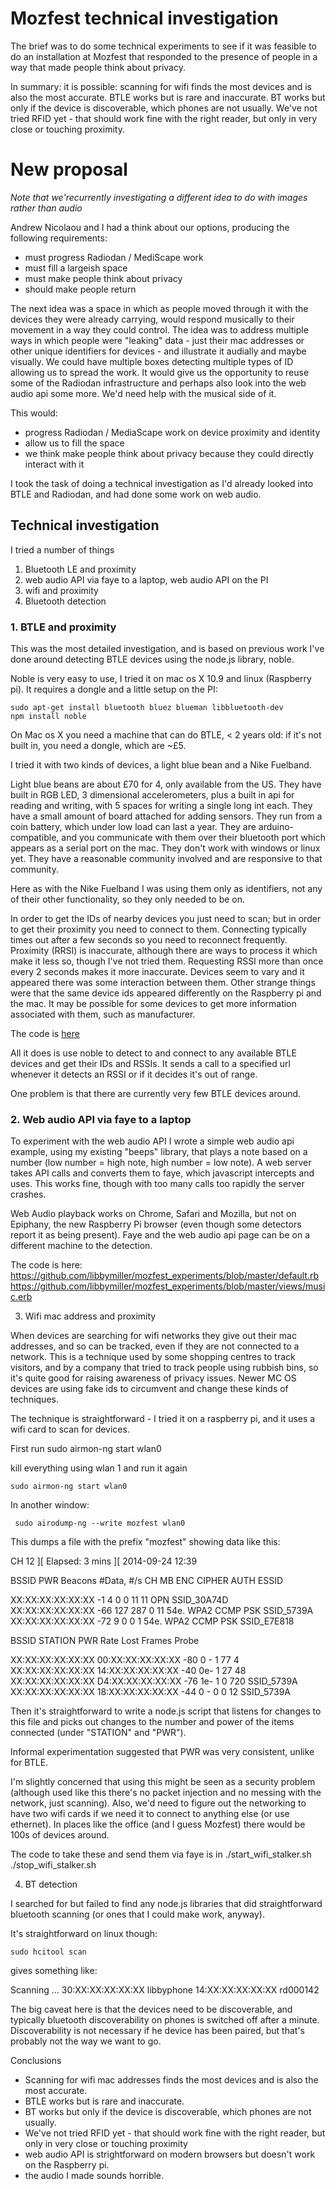 # Mozfest technical investigation 

The brief was to do some technical experiments to see if it was feasible to do an installation at 
Mozfest that responded to the presence of people in a way that made people think about privacy.

In summary: it is possible: scanning for wifi finds the most devices and is also the most 
accurate. BTLE works but is rare and inaccurate. BT works but only if the device is discoverable, 
which phones are not usually. We've not tried RFID yet - that should work fine with the right 
reader, but only in very close or touching proximity.


# New proposal

*Note that we'recurrently investigating a different idea to do with images rather than audio*

Andrew Nicolaou and I had a think about our options, producing the following requirements:

* must progress Radiodan / MediScape work
* must fill a largeish space
* must make people think about privacy
* should make people return

The next idea was a space in which as people moved through it with the devices they were already carrying, would respond musically to their movement in a way they could control. The idea was to address multiple ways in which people were "leaking" data - just their mac addresses or other unique identifiers for devices - and illustrate it audially and maybe visually. We could have multiple boxes detecting multiple types of ID allowing us to spread the work. It would give us the opportunity to reuse some of the Radiodan infrastructure and perhaps also look into the web audio api some more. We'd need help with the musical side of it. 

This would:

* progress Radiodan / MediaScape work on device proximity and identity
* allow us to fill the space
* we think make people think about privacy because they could directly interact with it


I took the task of doing a technical investigation as I'd already looked into BTLE and Radiodan, and had done some work on web audio.


## Technical investigation

I tried a number of things

1. Bluetooth LE and proximity
2. web audio API via faye to a laptop, web audio API on the PI
3. wifi and proximity
4. Bluetooth detection


### 1. BTLE and proximity

This was the most detailed investigation, and is based on previous work I've done around detecting BTLE devices using the node.js library, noble.

Noble is very easy to use, I tried it on mac os X 10.9 and linux (Raspberry pi). It requires a dongle and a little setup on the PI:

    sudo apt-get install bluetooth bluez blueman libbluetooth-dev
    npm install noble

On Mac os X you need a machine that can do BTLE, < 2 years old: if it's not built in, you need a dongle, which are ~£5.

I tried it with two kinds of devices, a light blue bean and a Nike Fuelband.

Light blue beans are about £70 for 4, only available from the US. They have built in RGB LED, 3 dimensional accelerometers, plus a built in api for reading and writing, with 5 spaces for writing a single long int each. They have a small amount of board attached for adding sensors. They run from a coin battery, which under low load can last a year.
They are arduino-compatible, and you communicate with them over their bluetooth port which appears as a serial port on the mac. They don't work with windows or linux yet. They have a reasonable community involved and are responsive to that community.

Here as with the Nike Fuelband I was using them only as identifiers, not any of their other functionality, so they only needed to be on.

In order to get the IDs of nearby devices you just need to scan; but in order to get their proximity you need to connect to them. Connecting typically times out after a few seconds so you need to reconnect frequently. Proximity (RRSI) is inaccurate, although there are ways to process it which make it less so, though I've not tried them. Requesting RSSI more than once every 2 seconds makes it more inaccurate. Devices seem to vary and it appeared there was some interaction between them. Other strange things were that the same device ids appeared differently on the Raspberry pi and the mac. It may be possible for some devices to get more information associated with them, such as manufacturer.

The code is [here](https://github.com/libbymiller/mozfest_experiments/rssi.js)

All it does is use noble to detect to and connect to any available BTLE devices and get their IDs and RSSIs. It sends a call to a specified url whenever it detects an RSSI or if it decides it's out of range. 

One problem is that there are currently very few BTLE devices around.


### 2. Web audio API via faye to a laptop

To experiment with the web audio API I wrote a simple web audio api example, using my existing "beeps" library, that plays a note based on a number (low number = high note, high number = low note). A web server takes API calls and converts them to faye, which javascript intercepts and uses. This works fine, though with too many calls too rapidly the server crashes. 

Web Audio playback works on Chrome, Safari and Mozilla, but not on Epiphany, the new Raspberry Pi browser (even though some detectors report it as being present). Faye and the web audio api page can be on a different machine to the detection.


The code is here:
https://github.com/libbymiller/mozfest_experiments/blob/master/default.rb
https://github.com/libbymiller/mozfest_experiments/blob/master/views/music.erb


3. Wifi mac address and proximity

When devices are searching for wifi networks they give out their mac addresses, and so can be tracked, even if they are not connected to a network. This is a technique used by some shopping centres to track visitors, and by a company that tried to track people using rubbish bins, so it's quite good for raising awareness of privacy issues. Newer MC OS devices are using fake ids to circumvent and change these kinds of techniques.

The technique is straightforward - I tried it on a raspberry pi, and it uses a wifi card to scan for devices.

First run 
    sudo airmon-ng start wlan0

kill everything using wlan 1 and run it again

    sudo airmon-ng start wlan0

In another window:

     sudo airodump-ng --write mozfest wlan0

This dumps a file with the prefix "mozfest" showing data like this:

 CH 12 ][ Elapsed: 3 mins ][ 2014-09-24 12:39                                         
                                                                                                                                 
 BSSID              PWR  Beacons    #Data, #/s  CH  MB   ENC  CIPHER AUTH ESSID
                                                                                                                                 
 XX:XX:XX:XX:XX:XX   -1        4        0    0  11  11   OPN              SSID_30A74D                                    
 XX:XX:XX:XX:XX:XX  -66      127      287    0  11  54e. WPA2 CCMP   PSK  SSID_5739A                                                
 XX:XX:XX:XX:XX:XX  -72        9        0    0   1  54e. WPA2 CCMP   PSK  SSID_E7E818                                         
                                                                                                                                 
 BSSID              STATION            PWR   Rate    Lost    Frames  Probe                                                        
                                                                                                                                  
 XX:XX:XX:XX:XX:XX  00:XX:XX:XX:XX:XX  -80    0 - 1     77        4                                                               
 XX:XX:XX:XX:XX:XX  14:XX:XX:XX:XX:XX  -40    0e- 1     27       48                                                               
 XX:XX:XX:XX:XX:XX  D4:XX:XX:XX:XX:XX  -76    1e- 1      0      720  SSID_5739A                                                      
 XX:XX:XX:XX:XX:XX  18:XX:XX:XX:XX:XX  -44    0 - 0      0       12  SSID_5739A  

Then it's straightforward to write a node.js script that listens for changes to this file and picks out changes to the number and power of the items connected (under "STATION" and "PWR").

Informal experimentation suggested that PWR was very consistent, unlike for BTLE.

I'm slightly concerned that using this might be seen as a security problem (although used like this there's no packet injection and no messing with the network, just scanning). Also, we'd need to figure out the networking to have two wifi cards if we need it to connect to anything else (or use ethernet). In places like the office (and I guess Mozfest) there would be 100s of devices around.

The code to take these and send them via faye is in 
    ./start_wifi_stalker.sh
    ./stop_wifi_stalker.sh


4. BT detection

I searched for but failed to find any node.js libraries that did straightforward bluetooth scanning (or ones that I could make work, anyway).

It's straightforward on linux though:

    sudo hcitool scan

gives something like:

Scanning ...
	30:XX:XX:XX:XX:XX	libbyphone
	14:XX:XX:XX:XX:XX	rd000142

The big caveat here is that the devices need to be discoverable, and typically bluetooth discoverability on phones is switched off after a minute. Discoverability is not necessary if he device has been paired, but that's probably not the way we want to go.


Conclusions


* Scanning for wifi mac addresses finds the most devices and is also the most accurate. 
* BTLE works but is rare and inaccurate. 
* BT works but only if the device is discoverable, which phones are not usually. 
* We've not tried RFID yet - that should work fine with the right reader, but only in very close or touching proximity
* web audio API is strightforward on modern browsers but doesn't work on the Raspberry pi.
* the audio I made sounds horrible.




